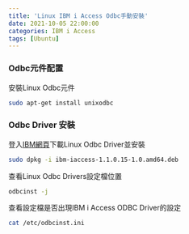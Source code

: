 ```yaml
---
title: 'Linux IBM i Access Odbc手動安裝'
date: 2021-10-05 22:00:00
categories: IBM i Access
tags: [Ubuntu]
---
```

### Odbc元件配置
安裝Linux Odbc元件
```bash
sudo apt-get install unixodbc
```
### Odbc Driver 安裝
登入[IBM網頁](https://www.ibm.com/support/pages/ibm-i-access-client-solutions)下載Linux Odbc Driver並安裝
```bash
sudo dpkg -i ibm-iaccess-1.1.0.15-1.0.amd64.deb
```
查看Linux Odbc Drivers設定檔位置
```bash
odbcinst -j
```
查看設定檔是否出現IBM i Access ODBC Driver的設定
```bash
cat /etc/odbcinst.ini
```
